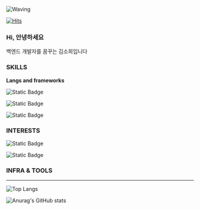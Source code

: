 ![Waving](https://capsule-render.vercel.app/api?type=venom&height=300&color=gradient&text=Hello,%20I'm%20Heeso&descAlign=51&section=header)

[![Hits](https://hits.seeyoufarm.com/api/count/incr/badge.svg?url=https%3A%2F%2Fgithub.com%2Fheeso819%2Fhit-counter&count_bg=%23EEDD83&title_bg=%23717171&icon=&icon_color=%23E7E7E7&title=hits&edge_flat=false)](https://hits.seeyoufarm.com)

### Hi, 안녕하세요
백엔드 개발자를 꿈꾸는 김소희입니다

### SKILLS
**Langs and frameworks** 

![Static Badge](https://img.shields.io/badge/mysql-4479A1?style=for-the-badge&logo=mysql&logoColor=white)

![Static Badge](https://img.shields.io/badge/python-3776AB?style=for-the-badge&logo=python&logoColor=white)

![Static Badge](https://img.shields.io/badge/java-000000?style=for-the-badge&logo=openjdk&logoColor=white)

### INTERESTS

![Static Badge](https://img.shields.io/badge/java-000000?style=for-the-badge&logo=openjdk&logoColor=white)

![Static Badge](https://img.shields.io/badge/javascript-F7DF1E?style=for-the-badge&logo=javascript&logoColor=white)

### INFRA & TOOLS

-------------------

![Top Langs](https://github-readme-stats.vercel.app/api/top-langs/?username=heeso819&layout=compact)

![Anurag's GitHub stats](https://github-readme-stats.vercel.app/api?username=heeso819&show_icons=true&theme=radical)
